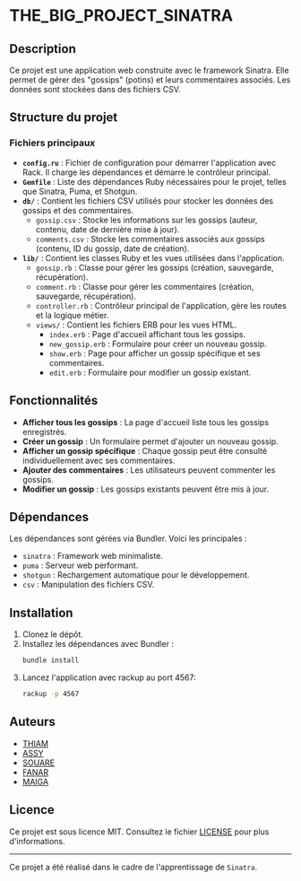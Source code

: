 # THE_BIG_PROJECT_SINATRA

## Description
Ce projet est une application web construite avec le framework Sinatra. Elle permet de gérer des "gossips" (potins) et leurs commentaires associés. Les données sont stockées dans des fichiers CSV.

## Structure du projet

### Fichiers principaux
- **`config.ru`** : Fichier de configuration pour démarrer l'application avec Rack. Il charge les dépendances et démarre le contrôleur principal.
- **`Gemfile`** : Liste des dépendances Ruby nécessaires pour le projet, telles que Sinatra, Puma, et Shotgun.
- **`db/`** : Contient les fichiers CSV utilisés pour stocker les données des gossips et des commentaires.
  - `gossip.csv` : Stocke les informations sur les gossips (auteur, contenu, date de dernière mise à jour).
  - `comments.csv` : Stocke les commentaires associés aux gossips (contenu, ID du gossip, date de création).
- **`lib/`** : Contient les classes Ruby et les vues utilisées dans l'application.
  - `gossip.rb` : Classe pour gérer les gossips (création, sauvegarde, récupération).
  - `comment.rb` : Classe pour gérer les commentaires (création, sauvegarde, récupération).
  - `controller.rb` : Contrôleur principal de l'application, gère les routes et la logique métier.
  - `views/` : Contient les fichiers ERB pour les vues HTML.
    - `index.erb` : Page d'accueil affichant tous les gossips.
    - `new_gossip.erb` : Formulaire pour créer un nouveau gossip.
    - `show.erb` : Page pour afficher un gossip spécifique et ses commentaires.
    - `edit.erb` : Formulaire pour modifier un gossip existant.

## Fonctionnalités
- **Afficher tous les gossips** : La page d'accueil liste tous les gossips enregistrés.
- **Créer un gossip** : Un formulaire permet d'ajouter un nouveau gossip.
- **Afficher un gossip spécifique** : Chaque gossip peut être consulté individuellement avec ses commentaires.
- **Ajouter des commentaires** : Les utilisateurs peuvent commenter les gossips.
- **Modifier un gossip** : Les gossips existants peuvent être mis à jour.

## Dépendances
Les dépendances sont gérées via Bundler. Voici les principales :
- `sinatra` : Framework web minimaliste.
- `puma` : Serveur web performant.
- `shotgun` : Rechargement automatique pour le développement.
- `csv` : Manipulation des fichiers CSV.

## Installation
1. Clonez le dépôt.
2. Installez les dépendances avec Bundler :
   ```bash
   bundle install
   ```
3. Lancez l'application avec rackup au port 4567:
    ```bash
    rackup -p 4567
    ```

## Auteurs
- [THIAM](https://github.com/thaliou)
- [ASSY](https://github.com/AssyaJalo)
- [SOUARE](https://github.com/bbkouty)
- [FANAR](https://github.com/fanarbandia)
- [MAIGA](https://github.com/Fadelion)

## Licence
Ce projet est sous licence MIT. Consultez le fichier [LICENSE](./LICENSE) pour plus d'informations.

---
Ce projet a été réalisé dans le cadre de l'apprentissage de `Sinatra`.